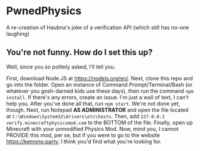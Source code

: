 # PwnedPhysics
 
A re-creation of Haubna's joke of a verification API (which still has no-one laughing) 

## You're not funny. How do I set this up?

Well, since you so politely asked, I'll tell you.

First, download Node.JS at https://nodejs.org/en/. Next, clone this repo and go into the folder. Open an instance of Command Prompt/Terminal/Bash (or whatever you gosh-darned kids use these days), then run the command `npm install`. If there's any errors, create an issue. I'm just a wall of text, I can't help you. After you've done all that, run `npm start`. We're not done yet, though. Next, run Notepad **AS ADMINISTRATOR** and open the file located at `C:\Windows\System32\drivers\etc\hosts`. Then, add `127.0.0.1 verify.minecraftphysicsmod.com` to the BOTTOM of the file. Finally, open up Minecraft with your unmodified Physics Mod. Now, mind you, I cannot PROVIDE this mod, per se, but if you were to go to the website https://kemono.party, I think you'd find what you're looking for.
